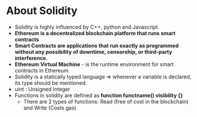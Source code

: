# About Solidity

  - Solidity is highly influenced by C++, python and Javascript.
  - **Ethereum is a decentralized blockchain platform that runs smart contracts**
  - **Smart Contracts are applications that run exactly as programmed without any possibility of downtime, censorship, or third-party interference.**
  - **Ethereum Virtual Machine** - is the runtime environment for smart contracts in Ethereum.
  - Solidity is a statically typed language => whenever a variable is declared, its type should be mentioned.
  - uint : Unsigned Integer
  - Functions in solidity are defined as **function functname() visibility {}**
    - There are 2 types of functions: Read (free of cost in the blockchain) and Write (Costs gas)